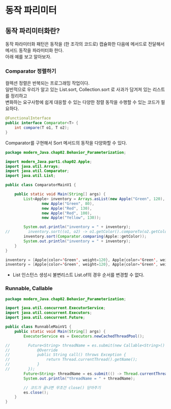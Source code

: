 # 동작 파리미터

## 동작 파리미터화란?

동작 파라미터화 패턴은 동작을 (한 조각의 코드로) 캡슐화한 다음에 메서드로 전달해서 메서드 동작을 파라미터화 한다.  
아래 예를 보고 알아보자.  
  
### Comparator 정렬하기
  
컬렉션 정렬은 반복되는 프로그래밍 작업이다.  
일반적으로 우리가 알고 있는 List.sort, Collection.sort 로 사과가 담겨져 있는 리스트를 정리하고  
변화하는 요구사항에 쉽게 대응할 수 있는 다양한 정렬 동작을 수행할 수 있는 코드가 필요하다.  
  
```java
@FunctionalInterface
public interface Comparator<T> {
    int compare(T o1, T o2);
}
```

Comparator를 구현해서 Sort 메서드의 동작을 다양화할 수 있다.

```java
package modern_Java.chap02.Behavior_Parameterization;

import modern_Java.part1.chap02.Apple;
import java.util.Arrays;
import java.util.Comparator;
import java.util.List;

public class ComparatorMainV1 {

    public static void Main(String[] args) {
        List<Apple> inventory = Arrays.asList(new Apple("Green", 120),
                new Apple("Green", 80),
                new Apple("Red", 130),
                new Apple("Red", 100),
                new Apple("Yellow", 130));

        System.out.println("inventory = " + inventory);
//        inventory.sort((o1, o2) -> o1.getColor().compareTo(o2.getColor()));
        inventory.sort(Comparator.comparing(Apple::getColor));
        System.out.println("inventory = " + inventory);
    }
}
```

```java
inventory = [Apple{color='Green', weight=120}, Apple{color='Green', weight=80}, Apple{color='Red', weight=130}, Apple{color='Red', weight=100}, Apple{color='Yellow', weight=130}]
inventory = [Apple{color='Green', weight=120}, Apple{color='Green', weight=80}, Apple{color='Red', weight=130}, Apple{color='Red', weight=100}, Apple{color='Yellow', weight=130}]
```

- List 인스턴스 생성시 불변리스트 List.of의 경우 순서를 변경할 수 없다.

### Runnable, Callable

```java
package modern_Java.chap02.Behavior_Parameterization;

import java.util.concurrent.ExecutorService;
import java.util.concurrent.Executors;
import java.util.concurrent.Future;

public class RunnableMainV1 {
    public static void Main(String[] args) {
        ExecutorService es = Executors.newCachedThreadPool();

//        Future<String> threadName = es.submit(new Callable<String>() {
//            @Override
//            public String call() throws Exception {
//                return Thread.currentThread().getName();
//            }
//        });
        Future<String> threadName = es.submit(() -> Thread.currentThread().getName());
        System.out.println("threadName = " + threadName);

        // 코드가 끝나면 무조건 close() 닫아주기
        es.close();
    }
}
```
 
 
